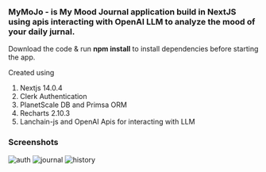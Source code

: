 ### MyMoJo - is My Mood Journal application build in NextJS using apis interacting with OpenAI LLM to analyze the mood of your daily jurnal.

Download the code & run **npm install** to install dependencies before starting the app.

Created using

1. Nextjs 14.0.4
2. Clerk Authentication
3. PlanetScale DB and Primsa ORM
4. Recharts 2.10.3
5. Lanchain-js and OpenAI Apis for interacting with LLM

### Screenshots

![auth](https://github.com/shishirchulliyil/mymojo/auth.png)
![journal](https://github.com/shishirchulliyil/mymojo/journal.png)
![history](https://github.com/shishirchulliyil/mymojo/history.png)
